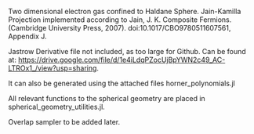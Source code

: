 Two dimensional electron gas confined to Haldane Sphere. Jain-Kamilla Projection implemented according to Jain, J. K. Composite Fermions. (Cambridge University Press, 2007). doi:10.1017/CBO9780511607561, Appendix J.


Jastrow Derivative file not included, as too large for Github. Can be found at: https://drive.google.com/file/d/1e4iLdqPZocUjBpYWN2c49_AC-LTROx1_/view?usp=sharing. 

It can also be generated using the attached files horner_polynomials.jl

All relevant functions to the spherical geometry are placed in spherical_geometry_utilities.jl.

Overlap sampler to be added later.
